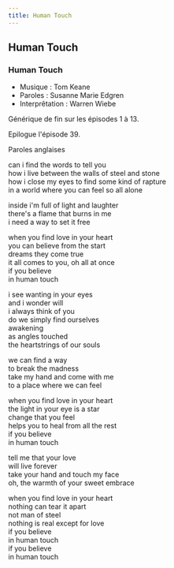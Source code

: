 ```yaml
---
title: Human Touch
---
```


Human Touch
-----------

### Human Touch


* Musique : Tom Keane
* Paroles : Susanne Marie Edgren
* Interprêtation : Warren Wiebe


Générique de fin sur les épisodes 1 à 13.


Epilogue l'épisode 39.


Paroles anglaises


can i find the words to tell you   
 how i live between the walls of steel and stone   
 how i close my eyes to find some kind of rapture   
 in a world where you can feel so all alone   
  
 inside i'm full of light and laughter   
 there's a flame that burns in me   
 i need a way to set it free   
  
 when you find love in your heart   
 you can believe from the start   
 dreams they come true   
 it all comes to you, oh all at once   
 if you believe   
 in human touch   
  
 i see wanting in your eyes   
 and i wonder will   
 i always think of you   
 do we simply find ourselves   
 awakening   
 as angles touched   
 the heartstrings of our souls   
  
 we can find a way   
 to break the madness   
 take my hand and come with me   
 to a place where we can feel   
  
 when you find love in your heart   
 the light in your eye is a star   
 change that you feel   
 helps you to heal from all the rest   
 if you believe   
 in human touch   
  
 tell me that your love   
 will live forever   
 take your hand and touch my face   
 oh, the warmth of your sweet embrace   
  
 when you find love in your heart   
 nothing can tear it apart   
 not man of steel   
 nothing is real except for love   
 if you believe   
 in human touch   
 if you believe   
 in human touch

